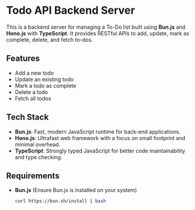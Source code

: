 # Todo API Backend Server

This is a backend server for managing a To-Do list built using **Bun.js** and **Hono.js** with **TypeScript**. It provides RESTful APIs to add, update, mark as complete, delete, and fetch to-dos.

## Features

- Add a new todo
- Update an existing todo
- Mark a todo as complete
- Delete a todo
- Fetch all todos

## Tech Stack

- **Bun.js**: Fast, modern JavaScript runtime for back-end applications.
- **Hono.js**: Ultrafast web framework with a focus on small footprint and minimal overhead.
- **TypeScript**: Strongly typed JavaScript for better code maintainability and type checking.

## Requirements

- **Bun.js** (Ensure Bun.js is installed on your system)
  ```bash
  curl https://bun.sh/install | bash

